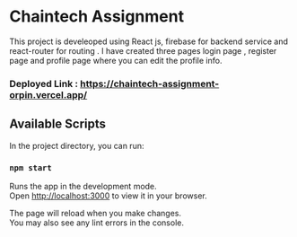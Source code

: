 # Chaintech Assignment

This project is develeoped using React js, firebase for backend service and react-router for routing . 
I have created three pages login page , register page and profile page where you can edit the profile info.

### Deployed Link : https://chaintech-assignment-orpin.vercel.app/

## Available Scripts

In the project directory, you can run:

### `npm start`

Runs the app in the development mode.\
Open [http://localhost:3000](http://localhost:3000) to view it in your browser.

The page will reload when you make changes.\
You may also see any lint errors in the console.



